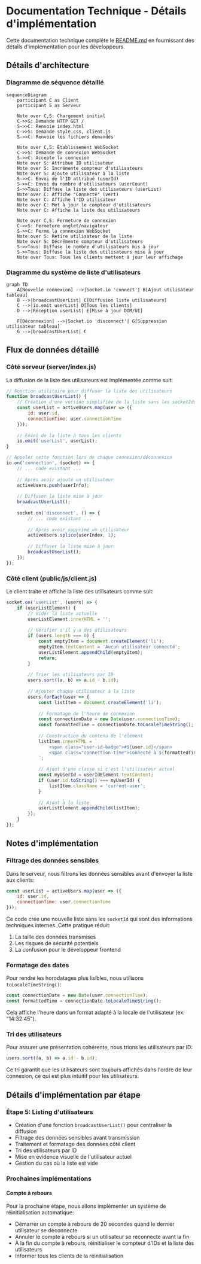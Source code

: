 # Documentation Technique - Détails d'implémentation

Cette documentation technique complète le [README.md](../README.md) en fournissant des détails d'implémentation pour les développeurs.

## Détails d'architecture

### Diagramme de séquence détaillé

```mermaid
sequenceDiagram
    participant C as Client
    participant S as Serveur

    Note over C,S: Chargement initial
    C->>S: Demande HTTP GET /
    S->>C: Renvoie index.html
    C->>S: Demande style.css, client.js
    S->>C: Renvoie les fichiers demandés
    
    Note over C,S: Établissement WebSocket
    C->>S: Demande de connexion WebSocket
    S->>C: Accepte la connexion
    Note over S: Attribue ID utilisateur
    Note over S: Incrémente compteur d'utilisateurs
    Note over S: Ajoute utilisateur à la liste
    S->>C: Envoi de l'ID attribué (userId)
    S->>C: Envoi du nombre d'utilisateurs (userCount)
    S->>Tous: Diffuse la liste des utilisateurs (userList)
    Note over C: Affiche "Connecté" (vert)
    Note over C: Affiche l'ID utilisateur
    Note over C: Met à jour le compteur d'utilisateurs
    Note over C: Affiche la liste des utilisateurs
    
    Note over C,S: Fermeture de connexion
    C->>S: Fermeture onglet/navigateur
    S->>C: Ferme la connexion WebSocket
    Note over S: Retire utilisateur de la liste
    Note over S: Décrémente compteur d'utilisateurs
    S->>Tous: Diffuse le nombre d'utilisateurs mis à jour
    S->>Tous: Diffuse la liste des utilisateurs mise à jour
    Note over Tous: Tous les clients mettent à jour leur affichage
```

### Diagramme du système de liste d'utilisateurs

```mermaid
graph TD
    A[Nouvelle connexion] -->|Socket.io 'connect'| B[Ajout utilisateur tableau]
    B -->|broadcastUserList| C[Diffusion liste utilisateurs]
    C -->|io.emit userList| D[Tous les clients]
    D -->|Réception userList| E[Mise à jour DOM/UI]
    
    F[Déconnexion] -->|Socket.io 'disconnect'| G[Suppression utilisateur tableau]
    G -->|broadcastUserList| C
```

## Flux de données détaillé

### Côté serveur (server/index.js)

La diffusion de la liste des utilisateurs est implémentée comme suit:

```javascript
// Fonction utilitaire pour diffuser la liste des utilisateurs
function broadcastUserList() {
    // Création d'une version simplifiée de la liste sans les socketIds
    const userList = activeUsers.map(user => ({
        id: user.id,
        connectionTime: user.connectionTime
    }));
    
    // Envoi de la liste à tous les clients
    io.emit('userList', userList);
}

// Appeler cette fonction lors de chaque connexion/déconnexion
io.on('connection', (socket) => {
    // ... code existant ...
    
    // Après avoir ajouté un utilisateur
    activeUsers.push(userInfo);
    
    // Diffuser la liste mise à jour
    broadcastUserList();
    
    socket.on('disconnect', () => {
        // ... code existant ...
        
        // Après avoir supprimé un utilisateur
        activeUsers.splice(userIndex, 1);
        
        // Diffuser la liste mise à jour
        broadcastUserList();
    });
});
```

### Côté client (public/js/client.js)

Le client traite et affiche la liste des utilisateurs comme suit:

```javascript
socket.on('userList', (users) => {
    if (userListElement) {
        // Vider la liste actuelle
        userListElement.innerHTML = '';
        
        // Vérifier s'il y a des utilisateurs
        if (users.length === 0) {
            const emptyItem = document.createElement('li');
            emptyItem.textContent = 'Aucun utilisateur connecté';
            userListElement.appendChild(emptyItem);
            return;
        }
        
        // Trier les utilisateurs par ID
        users.sort((a, b) => a.id - b.id);
        
        // Ajouter chaque utilisateur à la liste
        users.forEach(user => {
            const listItem = document.createElement('li');
            
            // Formatage de l'heure de connexion
            const connectionDate = new Date(user.connectionTime);
            const formattedTime = connectionDate.toLocaleTimeString();
            
            // Construction du contenu de l'élément
            listItem.innerHTML = `
                <span class="user-id-badge">#${user.id}</span>
                <span class="connection-time">Connecté à ${formattedTime}</span>
            `;
            
            // Ajout d'une classe si c'est l'utilisateur actuel
            const myUserId = userIdElement.textContent;
            if (user.id.toString() === myUserId) {
                listItem.className = 'current-user';
            }
            
            // Ajout à la liste
            userListElement.appendChild(listItem);
        });
    }
});
```

## Notes d'implémentation

### Filtrage des données sensibles

Dans le serveur, nous filtrons les données sensibles avant d'envoyer la liste aux clients:

```javascript
const userList = activeUsers.map(user => ({
    id: user.id,
    connectionTime: user.connectionTime
}));
```

Ce code crée une nouvelle liste sans les `socketId` qui sont des informations techniques internes. Cette pratique réduit:
1. La taille des données transmises
2. Les risques de sécurité potentiels
3. La confusion pour le développeur frontend

### Formatage des dates

Pour rendre les horodatages plus lisibles, nous utilisons `toLocaleTimeString()`:

```javascript
const connectionDate = new Date(user.connectionTime);
const formattedTime = connectionDate.toLocaleTimeString();
```

Cela affiche l'heure dans un format adapté à la locale de l'utilisateur (ex: "14:32:45").

### Tri des utilisateurs

Pour assurer une présentation cohérente, nous trions les utilisateurs par ID:

```javascript
users.sort((a, b) => a.id - b.id);
```

Ce tri garantit que les utilisateurs sont toujours affichés dans l'ordre de leur connexion, ce qui est plus intuitif pour les utilisateurs.

## Détails d'implémentation par étape

### Étape 5: Listing d'utilisateurs

- Création d'une fonction `broadcastUserList()` pour centraliser la diffusion
- Filtrage des données sensibles avant transmission
- Traitement et formatage des données côté client
- Tri des utilisateurs par ID
- Mise en évidence visuelle de l'utilisateur actuel
- Gestion du cas où la liste est vide

### Prochaines implémentations

#### Compte à rebours

Pour la prochaine étape, nous allons implémenter un système de réinitialisation automatique:

- Démarrer un compte à rebours de 20 secondes quand le dernier utilisateur se déconnecte
- Annuler le compte à rebours si un utilisateur se reconnecte avant la fin
- À la fin du compte à rebours, réinitialiser le compteur d'IDs et la liste des utilisateurs
- Informer tous les clients de la réinitialisation